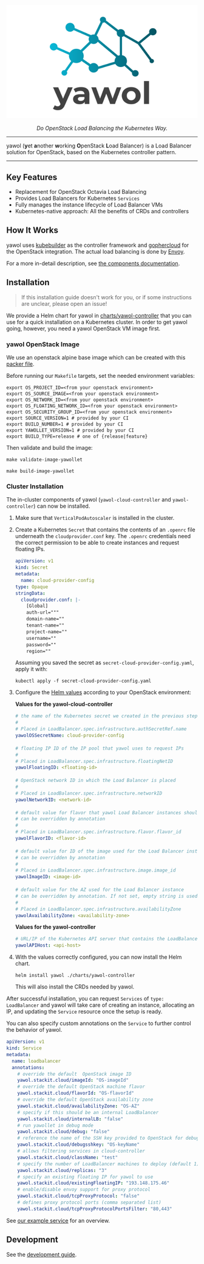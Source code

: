 <p align="center">
  <img src="docs/logo.svg" alt="yawol">
</p>

<p align="center">
    <em>Do OpenStack Load Balancing the Kubernetes Way.</em>
</p>

****

yawol (**y**et **a**nother **w**orking **O**penStack **L**oad Balancer) is a
Load Balancer solution for OpenStack, based on the Kubernetes controller
pattern.

****

## Key Features

* Replacement for OpenStack Octavia Load Balancing
* Provides Load Balancers for Kubernetes `Services`
* Fully manages the instance lifecycle of Load Balancer VMs
* Kubernetes-native approach: All the benefits of CRDs and controllers

## How It Works

yawol uses [kubebuilder](https://kubebuilder.io/) as the controller
framework and [gophercloud](https://github.com/gophercloud/gophercloud) for the
OpenStack integration. The actual load balancing is done by
[Envoy](https://www.envoyproxy.io/).

For a more in-detail description, see [the components documentation](docs/components.md).

## Installation

> If this installation guide doesn't work for you, or if some instructions are
> unclear, please open an issue!

We provide a Helm chart for yawol in [charts/yawol-controller](charts/yawol-controller/)
that you can use for a quick installation on a Kubernetes cluster. In order to
get yawol going, however, you need a yawol OpenStack VM image first.

### yawol OpenStack Image

We use an openstack alpine base image which can be created with this
[packer file](https://github.com/stackitcloud/alpine-openstack-image).

Before running our `Makefile` targets, set the needed environment variables:

```shell
export OS_PROJECT_ID=<from your openstack environment>
export OS_SOURCE_IMAGE=<from your openstack environment>
export OS_NETWORK_ID=<from your openstack environment>
export OS_FLOATING_NETWORK_ID=<from your openstack environment>
export OS_SECURITY_GROUP_ID=<from your openstack environment>
export SOURCE_VERSION=1 # provided by your CI
export BUILD_NUMBER=1 # provided by your CI
export YAWOLLET_VERSION=1 # provided by your CI
export BUILD_TYPE=release # one of {release|feature}
```

Then validate and build the image:

```shell
make validate-image-yawollet
```

```shell
make build-image-yawollet
```

### Cluster Installation

The in-cluster components of yawol (`yawol-cloud-controller` and
`yawol-controller`) can now be installed.

1. Make sure that `VerticalPodAutoscaler` is installed in the cluster.
2. Create a Kubernetes `Secret` that contains the contents of an `.openrc`
   file underneath the `cloudprovider.conf` key. The `.openrc` credentials need
   the correct permission to be able to create instances and request floating
   IPs.

   ```yaml
   apiVersion: v1
   kind: Secret
   metadata:
     name: cloud-provider-config
   type: Opaque
   stringData:
     cloudprovider.conf: |-
       [Global]
       auth-url="""
       domain-name=""
       tenant-name=""
       project-name=""
       username=""
       password=""
       region=""
   ```

   Assuming you saved the secret as `secret-cloud-provider-config.yaml`, apply
   it with:

   ```shell
   kubectl apply -f secret-cloud-provider-config.yaml
   ```

3. Configure the [Helm values](charts/yawol-controller/values.yaml) according to
   your OpenStack environment:
   
   **Values for the yawol-cloud-controller**

   ```yaml
   # the name of the Kubernetes secret we created in the previous step
   #
   # Placed in LoadBalancer.spec.infrastructure.authSecretRef.name
   yawolOSSecretName: cloud-provider-config

   # floating IP ID of the IP pool that yawol uses to request IPs
   #
   # Placed in LoadBalancer.spec.infrastructure.floatingNetID
   yawolFloatingID: <floating-id>

   # OpenStack network ID in which the Load Balancer is placed
   #
   # Placed in LoadBalancer.spec.infrastructure.networkID
   yawolNetworkID: <network-id>

   # default value for flavor that yawol Load Balancer instances should use
   # can be overridden by annotation
   #
   # Placed in LoadBalancer.spec.infrastructure.flavor.flavor_id
   yawolFlavorID: <flavor-id>

   # default value for ID of the image used for the Load Balancer instance
   # can be overridden by annotation
   #
   # Placed in LoadBalancer.spec.infrastructure.image.image_id
   yawolImageID: <image-id>

   # default value for the AZ used for the Load Balancer instance
   # can be overridden by annotation. If not set, empty string is used.
   #
   # Placed in LoadBalancer.spec.infrastructure.availabilityZone
   yawolAvailabilityZone: <availability-zone>
   ```

   **Values for the yawol-controller**

   ```yaml
   # URL/IP of the Kubernetes API server that contains the LoadBalancer resources
   yawolAPIHost: <api-host>
   ```

3. With the values correctly configured, you can now install the Helm chart.

   ```shell
   helm install yawol ./charts/yawol-controller
   ```

   This will also install the CRDs needed by yawol.

After successful installation, you can request `Services` of
`type: LoadBalancer` and yawol will take care of creating an instance,
allocating an IP, and updating the `Service` resource once the setup is ready.

You can also specify custom annotations on the `Service` to further control the
behavior of yawol.

```yaml
apiVersion: v1
kind: Service
metadata:
  name: loadbalancer
  annotations:
    # override the default  OpenStack image ID
    yawol.stackit.cloud/imageId: "OS-imageId"
    # override the default OpenStack machine flavor
    yawol.stackit.cloud/flavorId: "OS-flavorId"
    # override the default OpenStack availability zone
    yawol.stackit.cloud/availabilityZone: "OS-AZ"
    # specify if this should be an internal LoadBalancer 
    yawol.stackit.cloud/internalLB: "false"
    # run yawollet in debug mode
    yawol.stackit.cloud/debug: "false"
    # reference the name of the SSH key provided to OpenStack for debugging 
    yawol.stackit.cloud/debugsshkey: "OS-keyName"
    # allows filtering services in cloud-controller
    yawol.stackit.cloud/className: "test"
    # specify the number of LoadBalancer machines to deploy (default 1)
    yawol.stackit.cloud/replicas: "3"
    # specify an existing floating IP for yawol to use
    yawol.stackit.cloud/existingFloatingIP: "193.148.175.46"
    # enable/disable envoy support for proxy protocol
    yawol.stackit.cloud/tcpProxyProtocol: "false"
    # defines proxy protocol ports (comma separated list)
    yawol.stackit.cloud/tcpProxyProtocolPortsFilter: "80,443"
```

See [our example service](example-setup/yawol-cloud-controller/service.yaml)
for an overview.

## Development

See the [development guide](docs/development.md).
